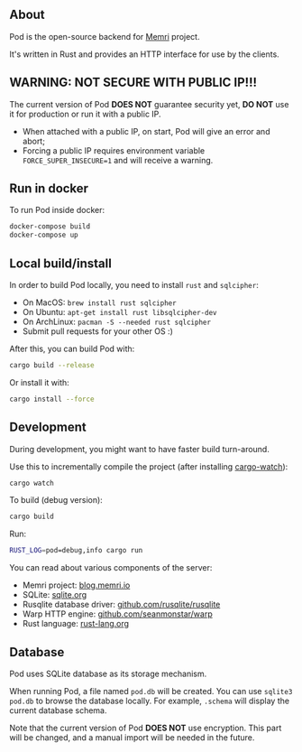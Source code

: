 ## About

Pod is the open-source backend for [Memri](https://blog.memri.io/) project.

It's written in Rust and provides an HTTP interface for use by the clients.

## WARNING: NOT SECURE WITH PUBLIC IP!!!

The current version of Pod **DOES NOT** guarantee security yet, **DO NOT** use it for production or run it with a public IP.

* When attached with a public IP, on start, Pod will give an error and abort;
* Forcing a public IP requires environment variable `FORCE_SUPER_INSECURE=1` and will receive a warning.

## Run in docker
To run Pod inside docker:
```sh
docker-compose build
docker-compose up
```


## Local build/install

In order to build Pod locally, you need to install `rust` and `sqlcipher`:

* On MacOS: `brew install rust sqlcipher`
* On Ubuntu: `apt-get install rust libsqlcipher-dev`
* On ArchLinux: `pacman -S --needed rust sqlcipher`
* Submit pull requests for your other OS :)

After this, you can build Pod with:
```sh
cargo build --release
```

Or install it with:
```sh
cargo install --force
```


## Development
During development, you might want to have faster build turn-around.

Use this to incrementally compile the project (after installing [cargo-watch](https://gitlab.memri.io/memri/ios-application)):
```sh
cargo watch
```

To build (debug version):
```sh
cargo build
```

Run:
```sh
RUST_LOG=pod=debug,info cargo run
```

You can read about various components of the server:

* Memri project: [blog.memri.io](https://blog.memri.io/)
* SQLite: [sqlite.org](https://sqlite.org)
* Rusqlite database driver: [github.com/rusqlite/rusqlite](https://github.com/rusqlite/rusqlite)
* Warp HTTP engine: [github.com/seanmonstar/warp](https://github.com/seanmonstar/warp)
* Rust language: [rust-lang.org](https://www.rust-lang.org/)


## Database
Pod uses SQLite database as its storage mechanism.

When running Pod, a file named `pod.db` will be created. You can use `sqlite3 pod.db` to browse the database locally. For example, `.schema` will display the current database schema.

Note that the current version of Pod **DOES NOT** use encryption.
This part will be changed, and a manual import will be needed in the future.

